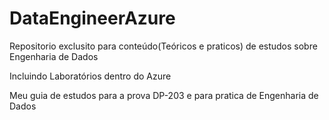 # DataEngineerAzure
Repositorio exclusito para conteúdo(Teóricos e praticos) de estudos sobre Engenharia de Dados

Incluindo Laboratórios dentro do Azure

Meu guia de estudos para a prova DP-203 e para pratica de Engenharia de Dados

